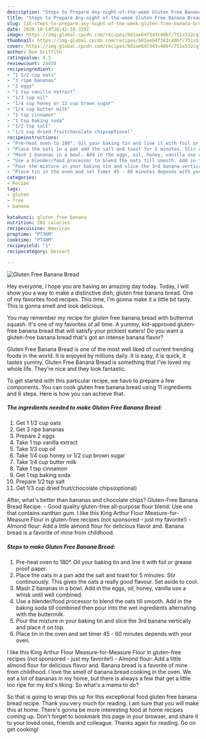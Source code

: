 ```yaml
---
description: "Steps to Prepare Any-night-of-the-week Gluten Free Banana Bread"
title: "Steps to Prepare Any-night-of-the-week Gluten Free Banana Bread"
slug: 115-steps-to-prepare-any-night-of-the-week-gluten-free-banana-bread
date: 2020-10-14T20:41:18.319Z
image: https://img-global.cpcdn.com/recipes/b81ae64f343c40bf/751x532cq70/gluten-free-banana-bread-recipe-main-photo.jpg
thumbnail: https://img-global.cpcdn.com/recipes/b81ae64f343c40bf/751x532cq70/gluten-free-banana-bread-recipe-main-photo.jpg
cover: https://img-global.cpcdn.com/recipes/b81ae64f343c40bf/751x532cq70/gluten-free-banana-bread-recipe-main-photo.jpg
author: Don Griffith
ratingvalue: 4.1
reviewcount: 24458
recipeingredient:
- "1 1/2 cup oats"
- "3 ripe bananas"
- "2 eggs"
- "1 tsp vanilla extract"
- "1/3 cup oil"
- "1/4 cup honey or 12 cup brown sugar"
- "1/4 cup butter milk"
- "1 tsp cinnamon"
- "1 tsp baking soda"
- "1/2 tsp salt"
- "1/3 cup dried fruitchocolate chipsoptional"
recipeinstructions:
- "Pre-heat oven to 180°. Oil your baking tin and line it with foil or grease proof paper."
- "Place the oats in a pan add the salt and toast for 5 minutes. Stir continuously. This gives the oats a really good flavour. Set aside to cool."
- "Mash 2 bananas in a bowl. Add in the eggs, oil, honey, vanilla use a whisk until well combined."
- "Use a blender/food processor to blend the oats till smooth. Add in the baking soda till combined then pour into the wet ingredients alternating with the buttermilk."
- "Pour the mixture in your baking tin and slice the 3rd banana vertically and place it on top."
- "Place tin in the oven and set timer 45 - 60 minutes depends with your oven."
categories:
- Recipe
tags:
- gluten
- free
- banana

katakunci: gluten free banana 
nutrition: 281 calories
recipecuisine: American
preptime: "PT36M"
cooktime: "PT48M"
recipeyield: "1"
recipecategory: Dessert

---
```



![Gluten Free Banana Bread](https://img-global.cpcdn.com/recipes/b81ae64f343c40bf/751x532cq70/gluten-free-banana-bread-recipe-main-photo.jpg)

Hey everyone, I hope you are having an amazing day today. Today, I will show you a way to make a distinctive dish, gluten free banana bread. One of my favorites food recipes. This time, I'm gonna make it a little bit tasty. This is gonna smell and look delicious.

You may remember my recipe for gluten free banana bread with butternut squash. It&#39;s one of my favorites of all time. A yummy, kid-approved gluten-free banana bread that will satisfy your pickiest eaters! Do you want a gluten-free banana bread that&#39;s got an intense banana flavor?

Gluten Free Banana Bread is one of the most well liked of current trending foods in the world. It is enjoyed by millions daily. It is easy, it is quick, it tastes yummy. Gluten Free Banana Bread is something that I've loved my whole life. They're nice and they look fantastic.


To get started with this particular recipe, we have to prepare a few components. You can cook gluten free banana bread using 11 ingredients and 6 steps. Here is how you can achieve that.

<!--inarticleads1-->

##### The ingredients needed to make Gluten Free Banana Bread:

1. Get 1 1/2 cup oats
1. Get 3 ripe bananas
1. Prepare 2 eggs
1. Take 1 tsp vanilla extract
1. Take 1/3 cup oil
1. Take 1/4 cup honey or 1/2 cup brown sugar
1. Take 1/4 cup butter milk
1. Take 1 tsp cinnamon
1. Get 1 tsp baking soda
1. Prepare 1/2 tsp salt
1. Get 1/3 cup dried fruit/chocolate chips(optional)


After, what&#39;s better than bananas and chocolate chips? Gluten-Free Banana Bread Recipe. - Good quality gluten-free all-purpose flour blend: Use one that contains xanthan gum. I like this King Arthur Flour Measure-for-Measure Flour in gluten-free recipes (not sponsored - just my favorite!) - Almond flour: Add a little almond flour for delicious flavor and. Banana bread is a favorite of mine from childhood. 

<!--inarticleads2-->

##### Steps to make Gluten Free Banana Bread:

1. Pre-heat oven to 180°. Oil your baking tin and line it with foil or grease proof paper.
1. Place the oats in a pan add the salt and toast for 5 minutes. Stir continuously. This gives the oats a really good flavour. Set aside to cool.
1. Mash 2 bananas in a bowl. Add in the eggs, oil, honey, vanilla use a whisk until well combined.
1. Use a blender/food processor to blend the oats till smooth. Add in the baking soda till combined then pour into the wet ingredients alternating with the buttermilk.
1. Pour the mixture in your baking tin and slice the 3rd banana vertically and place it on top.
1. Place tin in the oven and set timer 45 - 60 minutes depends with your oven.


I like this King Arthur Flour Measure-for-Measure Flour in gluten-free recipes (not sponsored - just my favorite!) - Almond flour: Add a little almond flour for delicious flavor and. Banana bread is a favorite of mine from childhood. I love the smell of banana bread cooking in the oven. We eat a lot of bananas in my home, but there is always a few that get a little too ripe for my kid&#39;s liking. So what&#39;s a mama to do? 

So that is going to wrap this up for this exceptional food gluten free banana bread recipe. Thank you very much for reading. I am sure that you will make this at home. There's gonna be more interesting food at home recipes coming up. Don't forget to bookmark this page in your browser, and share it to your loved ones, friends and colleague. Thanks again for reading. Go on get cooking!
